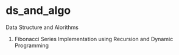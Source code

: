 # ds_and_algo
Data Structure and Alorithms

1. Fibonacci Series Implementation using Recursion and Dynamic Programming
